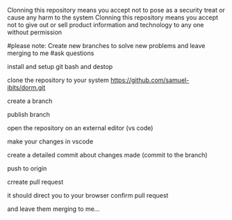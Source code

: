 Clonning this repository means you accept not to pose as a security treat or cause any harm to the system
Clonning this repository means you accept not to give out or sell product information and technology to any one without permission


#please note: Create new branches to solve new problems  and leave merging to me
#ask questions


install and setup git bash and destop

clone the repository to your system
https://github.com/samuel-ibits/dorm.git

create a branch <branch-name>

publish branch
 
open the repository on an external editor (vs code)

make your changes in vscode

create a detailed commit about changes made (commit to the branch)


push to origin

crreate pull request 

it should direct you to your browser 
confirm pull request

and leave them merging to me...

